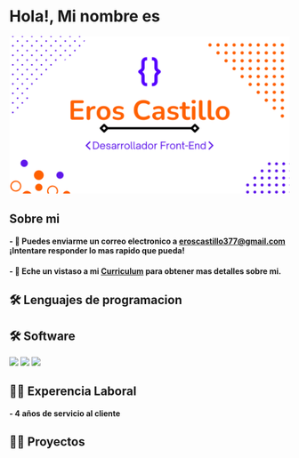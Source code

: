 <h1>Hola!, Mi nombre es</h1>
<div align="center">
  <img src="gitHub/presentacion.png"> 
</div>
<h2>Sobre mi</h2>

<h4> - 📧 Puedes enviarme un correo electronico a <a href="#">eroscastillo377@gmail.com</a> ¡Intentare responder lo mas rapido que pueda!</h4>

<h4> - 📄 Eche un vistaso a mi <a href="#">Curriculum</a> para obtener mas detalles sobre mi.</h4>

<h2>🛠 Lenguajes de programacion</h2>

<h2>🛠 Software</h2>
<img src="https://img.shields.io/badge/canva-blue?style=for-the-badge&logo=canva&logoColor=canva">
<img src="https://img.shields.io/badge/Jira-blue?style=for-the-badge&logo=Jira%20Software&logoColor=Jira">
<img src="https://img.shields.io/badge/JavaScript-%23f7d547?style=for-the-badge&logo=JavaScript&logoColor=JavaScript&labelColor=black">
<img src="">
<img src="">
<img src="">
<img src="">
<h2>👷‍♂️ Experencia Laboral</h2>

<h4> - 4 años de servicio al cliente</h4>

<h2>👨‍💻 Proyectos</h2>
